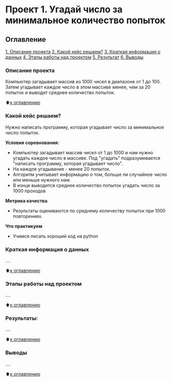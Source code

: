 # Проект 1. Угадай число за минимальное количество попыток

## Оглавление
[1. Описание проекта](https://github.com/Serg-NSD/sf_data_science/tree/main/project_0/README.md#Описание-проекта)
[2. Какой кейс решаем?](https://github.com/Serg-NSD/sf_data_science/tree/main/project_0/README.md#Какой-кейс-решаем)
[3. Краткая информация о данных](https://github.com/Serg-NSD/sf_data_science/tree/main/project_0/README.md#Краткая-информация-о-данных)
[4. Этапы работы над проектом](https://github.com/Serg-NSD/sf_data_science/tree/main/project_0/README.md#Этапы-работы-над-проектом)
[ 5. Результат](https://github.com/Serg-NSD/sf_data_science/tree/main/project_0/README.md#Результат)
[ 6. Выводы](https://github.com/Serg-NSD/sf_data_science/tree/main/project_0/README.md#Выводы)

### Описание проекта
Компьютер загадывает массив из 1000 чисел в диапазоне от 1 до 100. Затем угадывает каждое число в этом массиве менее, чем за 20 попыток и выводит среднее количество попыток.

:arrow_up:[к оглавлению](https://github.com/Serg-NSD/sf_data_science/tree/main/project_0/README.md#Оглавление)


### Какой кейс решаем?
Нужно написать программу, которая угадывает число за минимальное число попыток.

**Условия соревнования:**
- Компьютер загадывает массив чисел от 1 до 1000 и нам нужно угадать каждое число в массиве. Под "угадать" подразумевается "написать программу, которая угадывает число".
- На каждое угадывание - менее 20 попыток.
- Алгоритм учитывает информацию о том, больше ли случайное число или меньше нужного нам.
- В конце выводится среднее количество попыток угадать число за 1000 проходов

**Метрика качества**
* Результаты оцениваются по среднему количеству попыток при 1000 повторениях.

**Что практикуем**
* Учимся писать хороший код на python


### Краткая информация о данных
....

:arrow_up:[к оглавлению](https://github.com/Serg-NSD/sf_data_science/tree/main/project_1/README.md#Оглавление)


### Этапы работы над проектом
....

:arrow_up:[к оглавлению](https://github.com/Serg-NSD/sf_data_science/tree/main/project_1/README.md#Оглавление)


### Результаты:
....

:arrow_up:[к оглавлению](https://github.com/Serg-NSD/sf_data_science/tree/main/project_1/README.md#Оглавление)


### Выводы
....

:arrow_up:[к оглавлению](https://github.com/Serg_NSD/sf_data_science/tree/main/project_1/readme.md#Оглавление)
